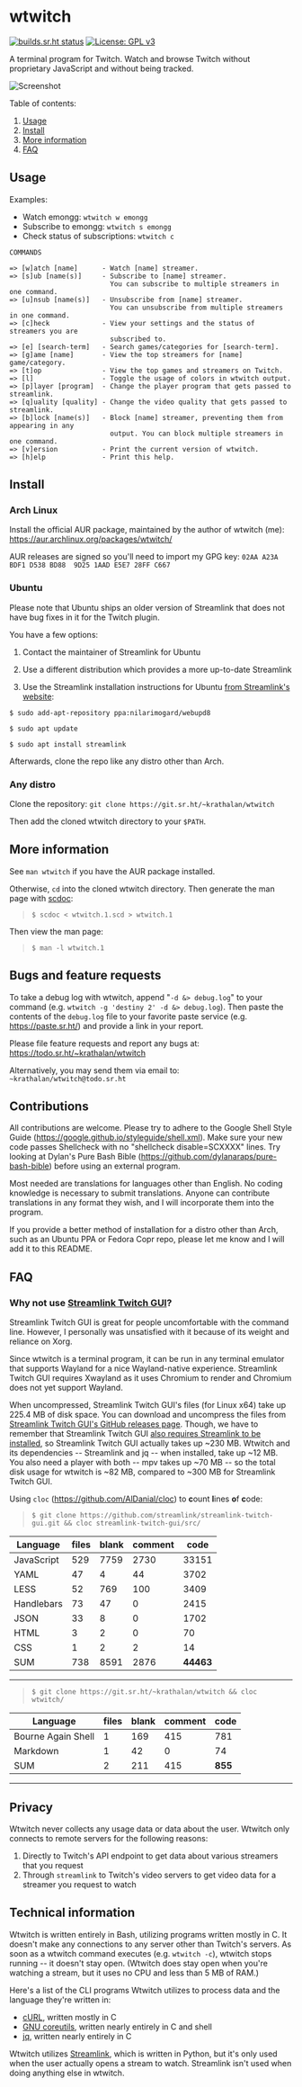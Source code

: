 # wtwitch

[![builds.sr.ht status](https://builds.sr.ht/~krathalan/wtwitch.svg)](https://builds.sr.ht/~krathalan/wtwitch?) [![License: GPL v3](https://img.shields.io/badge/License-GPLv3-blue.svg)](https://www.gnu.org/licenses/gpl-3.0)

A terminal program for Twitch. Watch and browse Twitch without proprietary JavaScript and without being tracked.

![Screenshot](screenshot.jpg)

Table of contents:

1. [Usage](https://git.sr.ht/~krathalan/wtwitch#usage)
2. [Install](https://git.sr.ht/~krathalan/wtwitch#install)
3. [More information](https://git.sr.ht/~krathalan/wtwitch#more-information)
4. [FAQ](https://git.sr.ht/~krathalan/wtwitch#faq)

## Usage

Examples:

- Watch emongg: `wtwitch w emongg`
- Subscribe to emongg: `wtwitch s emongg`
- Check status of subscriptions: `wtwitch c`

```
COMMANDS

=> [w]atch [name]      - Watch [name] streamer.
=> [s]ub [name(s)]     - Subscribe to [name] streamer.
                         You can subscribe to multiple streamers in one command.
=> [u]nsub [name(s)]   - Unsubscribe from [name] streamer.
                         You can unsubscribe from multiple streamers in one command.
=> [c]heck             - View your settings and the status of streamers you are
                         subscribed to.
=> [e] [search-term]   - Search games/categories for [search-term].
=> [g]ame [name]       - View the top streamers for [name] game/category.
=> [t]op               - View the top games and streamers on Twitch.
=> [l]                 - Toggle the usage of colors in wtwitch output.
=> [p]layer [program]  - Change the player program that gets passed to streamlink.
=> [q]uality [quality] - Change the video quality that gets passed to streamlink.
=> [b]lock [name(s)]   - Block [name] streamer, preventing them from appearing in any
                         output. You can block multiple streamers in one command.
=> [v]ersion           - Print the current version of wtwitch.
=> [h]elp              - Print this help.
```

## Install
### Arch Linux
Install the official AUR package, maintained by the author of wtwitch (me): https://aur.archlinux.org/packages/wtwitch/

AUR releases are signed so you'll need to import my GPG key:
`02AA A23A BDF1 D538 BD88  9D25 1AAD E5E7 28FF C667`

### Ubuntu
Please note that Ubuntu ships an older version of Streamlink that does not have bug fixes in it for the Twitch plugin.

You have a few options:

1. Contact the maintainer of Streamlink for Ubuntu

2. Use a different distribution which provides a more up-to-date Streamlink

3. Use the Streamlink installation instructions for Ubuntu [from Streamlink's website](https://streamlink.github.io/install.html):

```
$ sudo add-apt-repository ppa:nilarimogard/webupd8

$ sudo apt update

$ sudo apt install streamlink
```

Afterwards, clone the repo like any distro other than Arch.

### Any distro
Clone the repository: `git clone https://git.sr.ht/~krathalan/wtwitch`

Then add the cloned wtwitch directory to your `$PATH`.

## More information
See `man wtwitch` if you have the AUR package installed.

Otherwise, `cd` into the cloned wtwitch directory. Then generate the man page with [scdoc](https://git.sr.ht/~sircmpwn/scdoc/):

> `$ scdoc < wtwitch.1.scd > wtwitch.1`

Then view the man page:

> `$ man -l wtwitch.1`

## Bugs and feature requests
To take a debug log with wtwitch, append "`-d &> debug.log`" to your command (e.g. `wtwitch -g 'destiny 2' -d &> debug.log`). Then paste the contents of the `debug.log` file to your favorite paste service (e.g. https://paste.sr.ht/) and provide a link in your report.

Please file feature requests and report any bugs at: https://todo.sr.ht/~krathalan/wtwitch

Alternatively, you may send them via email to: `~krathalan/wtwitch@todo.sr.ht`

## Contributions
All contributions are welcome. Please try to adhere to the Google Shell Style Guide (https://google.github.io/styleguide/shell.xml). Make sure your new code passes Shellcheck with no "shellcheck disable=SCXXXX" lines. Try looking at Dylan's Pure Bash Bible (https://github.com/dylanaraps/pure-bash-bible) before using an external program.

Most needed are translations for languages other than English. No coding knowledge is necessary to submit translations. Anyone can contribute translations in any format they wish, and I will incorporate them into the program.

If you provide a better method of installation for a distro other than Arch, such as an Ubuntu PPA or Fedora Copr repo, please let me know and I will add it to this README.

## FAQ
### Why not use [Streamlink Twitch GUI](https://github.com/streamlink/streamlink-twitch-gui)?
Streamlink Twitch GUI is great for people uncomfortable with the command line. However, I personally was unsatisfied with it because of its weight and reliance on Xorg.

Since wtwitch is a terminal program, it can be run in any terminal emulator that supports Wayland for a nice Wayland-native experience. Streamlink Twitch GUI requires Xwayland as it uses Chromium to render and Chromium does not yet support Wayland.

When uncompressed, Streamlink Twitch GUI's files (for Linux x64) take up 225.4 MB of disk space. You can download and uncompress the files from [Streamlink Twitch GUI's GitHub releases page](https://github.com/streamlink/streamlink-twitch-gui/releases). Though, we have to remember that Streamlink Twitch GUI [also requires Streamlink to be installed](https://github.com/streamlink/streamlink-twitch-gui#download), so Streamlink Twitch GUI actually takes up ~230 MB. Wtwitch and its dependencies -- Streamlink and jq -- when installed, take up ~12 MB. You also need a player with both -- mpv takes up ~70 MB -- so the total disk usage for wtwitch is ~82 MB, compared to ~300 MB for Streamlink Twitch GUI.

Using `cloc` (https://github.com/AlDanial/cloc) to **c**ount **l**ines **o**f **c**ode:

> `$ git clone https://github.com/streamlink/streamlink-twitch-gui.git && cloc streamlink-twitch-gui/src/`

| Language | files | blank | comment | code |
| -------- | ----- | ----- | ------- | ---- |
| JavaScript | 529 | 7759 | 2730 | 33151 |
| YAML | 47 | 4 | 44 | 3702 |
| LESS | 52 | 769 | 100 | 3409 |
| Handlebars | 73 | 47 | 0 | 2415 |
| JSON | 33 | 8 | 0 | 1702 |
| HTML | 3 | 2 | 0 | 70 |
| CSS | 1 | 2 | 2 | 14 |
| SUM | 738 | 8591 | 2876 | **44463** |

---

> `$ git clone https://git.sr.ht/~krathalan/wtwitch && cloc wtwitch/`

| Language | files | blank | comment | code |
| -------- | ----- | ----- | ------- | ---- |
| Bourne Again Shell | 1 | 169 | 415 | 781 |
| Markdown | 1 | 42 | 0 | 74 |
| SUM | 2 | 211 | 415 | **855** |

---

## Privacy
Wtwitch never collects any usage data or data about the user. Wtwitch only connects to remote servers for the following reasons:

1. Directly to Twitch's API endpoint to get data about various streamers that you request
2. Through `streamlink` to Twitch's video servers to get video data for a streamer you request to watch

## Technical information
Wtwitch is written entirely in Bash, utilizing programs written mostly in C. It doesn't make any connections to any server other than Twitch's servers. As soon as a wtwitch command executes (e.g. `wtwitch -c`), wtwitch stops running -- it doesn't stay open. (Wtwitch does stay open when you're watching a stream, but it uses no CPU and less than 5 MB of RAM.)

Here's a list of the CLI programs Wtwitch utilizes to process data and the language they're written in:

- [cURL](https://github.com/curl/curl), written mostly in C
- [GNU coreutils](https://github.com/coreutils/coreutils), written nearly entirely in C and shell
- [jq](https://github.com/stedolan/jq), written nearly entirely in C

Wtwitch utilizes [Streamlink](https://github.com/streamlink/streamlink), which is written in Python, but it's only used when the user actually opens a stream to watch. Streamlink isn't used when doing anything else in wtwitch.
